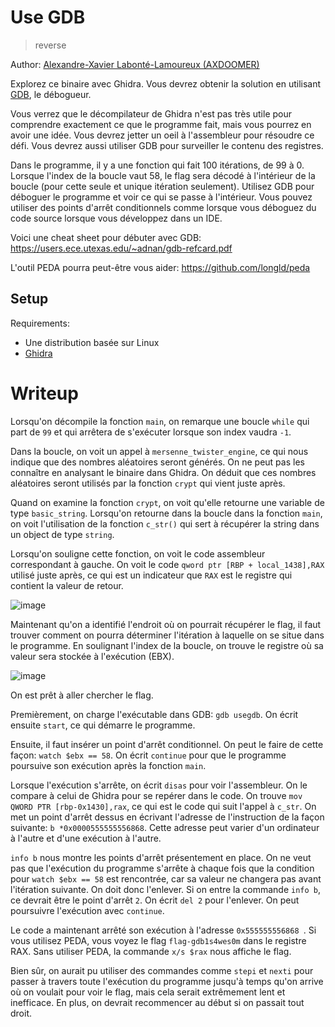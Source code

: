 # Use GDB

> reverse

Author: [Alexandre-Xavier Labonté-Lamoureux (AXDOOMER)](https://github.com/axdoomer)

Explorez ce binaire avec Ghidra. Vous devrez obtenir la solution en utilisant [GDB](https://fr.wikipedia.org/wiki/GNU_Debugger), le débogueur.

Vous verrez que le décompilateur de Ghidra n'est pas très utile pour comprendre exactement ce que le programme fait, mais vous pourrez en avoir une idée. Vous devrez jetter un oeil à l'assembleur pour résoudre ce défi. Vous devrez aussi utiliser GDB pour surveiller le contenu des registres. 

Dans le programme, il y a une fonction qui fait 100 itérations, de 99 à 0. Lorsque l'index de la boucle vaut 58, le flag sera décodé à l'intérieur de la boucle (pour cette seule et unique itération seulement). Utilisez GDB pour déboguer le programme et voir ce qui se passe à l'intérieur. Vous pouvez utiliser des points d'arrêt conditionnels comme lorsque vous déboguez du code source lorsque vous développez dans un IDE. 

Voici une cheat sheet pour débuter avec GDB: https://users.ece.utexas.edu/~adnan/gdb-refcard.pdf

L'outil PEDA pourra peut-être vous aider: https://github.com/longld/peda

## Setup

Requirements:
- Une distribution basée sur Linux
- [Ghidra](https://ghidra-sre.org/)

# Writeup

Lorsqu'on décompile la fonction `main`, on remarque une boucle `while` qui part de `99` et qui arrêtera de s'exécuter lorsque son index vaudra `-1`. 

Dans la boucle, on voit un appel à `mersenne_twister_engine`, ce qui nous indique que des nombres aléatoires seront générés. On ne peut pas les connaître en analysant le binaire dans Ghidra. On déduit que ces nombres aléatoires seront utilisés par la fonction `crypt` qui vient juste après. 

Quand on examine la fonction `crypt`, on voit qu'elle retourne une variable de type `basic_string`. Lorsqu'on retourne dans la boucle dans la fonction `main`, on voit l'utilisation de la fonction `c_str()` qui sert à récupérer la string dans un object de type `string`. 

Lorsqu'on souligne cette fonction, on voit le code assembleur correspondant à gauche. On voit le code `qword ptr [RBP + local_1438],RAX` utilisé juste après, ce qui est un indicateur que `RAX` est le registre qui contient la valeur de retour.

![image](https://user-images.githubusercontent.com/6194072/89142451-76a86b80-d515-11ea-9fbb-29cd03313c7f.png)

Maintenant qu'on a identifié l'endroit où on pourrait récupérer le flag, il faut trouver comment on pourra déterminer l'itération à laquelle on se situe dans le programme. En soulignant l'index de la boucle, on trouve le registre où sa valeur sera stockée à l'exécution (EBX). 

![image](https://user-images.githubusercontent.com/6194072/89142689-1c5bda80-d516-11ea-9ae5-e80d384cba8a.png)

On est prêt à aller chercher le flag. 

Premièrement, on charge l'exécutable dans GDB: `gdb usegdb`. On écrit ensuite `start`, ce qui démarre le programme. 

Ensuite, il faut insérer un point d'arrêt conditionnel. On peut le faire de cette façon: `watch $ebx == 58`. On écrit `continue` pour que le programme poursuive son exécution après la fonction `main`. 

Lorsque l'exécution s'arrête, on écrit `disas` pour voir l'assembleur. On le compare à celui de Ghidra pour se repérer dans le code. On trouve `mov QWORD PTR [rbp-0x1430],rax`, ce qui est le code qui suit l'appel à `c_str`. On met un point d'arrêt dessus en écrivant l'adresse de l'instruction de la façon suivante: `b *0x0000555555556868`. Cette adresse peut varier d'un ordinateur à l'autre et d'une exécution à l'autre. 

`info b` nous montre les points d'arrêt présentement en place. On ne veut pas que l'exécution du programme s'arrête à chaque fois que la condition pour `watch $ebx == 58` est rencontrée, car sa valeur ne changera pas avant l'itération suivante. On doit donc l'enlever. Si on entre la commande `info b`, ce devrait être le point d'arrêt `2`. On écrit `del 2` pour l'enlever. On peut poursuivre l'exécution avec `continue`. 

Le code a maintenant arrêté son exécution à l'adresse `0x555555556868 `. Si vous utilisez PEDA, vous voyez le flag `flag-gdb1s4wes0m` dans le registre RAX. Sans utiliser PEDA, la commande `x/s $rax` nous affiche le flag.

Bien sûr, on aurait pu utiliser des commandes comme `stepi` et `nexti` pour passer à travers toute l'exécution du programme jusqu'à temps qu'on arrive où on voulait pour voir le flag, mais cela serait extrêmement lent et inefficace. En plus, on devrait recommencer au début si on passait tout droit.
